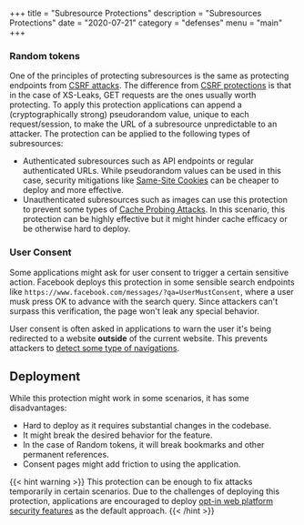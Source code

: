 +++
title = "Subresource Protections"
description = "Subresources Protections"
date = "2020-07-21"
category = "defenses"
menu = "main"
+++

### Random tokens

One of the principles of protecting subresources is the same as protecting endpoints from [CSRF attacks](https://owasp.org/www-community/attacks/csrf). The difference from [CSRF protections](https://cheatsheetseries.owasp.org/cheatsheets/Cross-Site_Request_Forgery_Prevention_Cheat_Sheet.html) is that in the case of XS-Leaks, GET requests are the ones usually worth protecting. To apply this protection applications can append a (cryptographically strong) pseudorandom value, unique to each request/session, to make the URL of a subresource unpredictable to an attacker. The protection can be applied to the following types of subresources:

- Authenticated subresources such as API endpoints or regular authenticated URLs. While pseudorandom values can be used in this case, security mitigations like [Same-Site Cookies](https://TODO) can be cheaper to deploy and more effective.
- Unauthenticated subresources such as images can use this protection to prevent some types of [Cache Probing Attacks](https://TODO). In this scenario, this protection can be highly effective but it might hinder cache efficacy or be otherwise hard to deploy.

### User Consent

Some applications might ask for user consent to trigger a certain sensitive action. Facebook deploys this protection in some sensible search endpoints like `https://www.facebook.com/messages/?qa=UserMustConsent`, where a user musk press OK to advance with the search query. Since attackers can't surpass this verification, the page won't leak any special behavior.

User consent is often asked in applications to warn the user it's being redirected to a website **outside** of the current website. This prevents attackers to [detect some type of navigations](https://TODO).

## Deployment

While this protection might work in some scenarios, it has some disadvantages:

- Hard to deploy as it requires substantial changes in the codebase. 
- It might break the desired behavior for the feature.
- In the case of Random tokens, it will break bookmarks and other permanent references.
- Consent pages might add friction to using the application.

{{< hint warning >}}
This protection can be enough to fix attacks temporarily in certain scenarios. Due to the challenges of deploying this protection, applications are encouraged to deploy [opt-in web platform security features](https://TODO) as the default approach.
{{< /hint >}}
